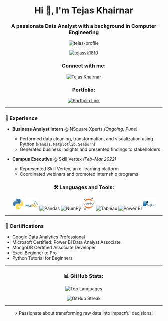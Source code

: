 <h1 align="center">Hi 👋, I'm Tejas Khairnar</h1>
<h3 align="center">A passionate Data Analyst with a background in Computer Engineering</h3>

<p align="center">
  <img src="https://raw.githubusercontent.com/TejasVK1810/TejasVK1810/main/assets/profile-banner.jpg" alt="tejas-profile" width="400" />
</p>

<p align="center">
  <a href="https://github.com/ryo-ma/github-profile-trophy">
    <img src="https://github-profile-trophy.vercel.app/?username=TejasVK1810&theme=algolia" alt="tejasvk1810" />
  </a>
</p>

<h3 align="center">Connect with me:</h3>
<p align="center">
  <a href="www.linkedin.com/in/tejas-khairnar18" target="blank">
    <img src="https://raw.githubusercontent.com/rahuldkjain/github-profile-readme-generator/master/src/images/icons/Social/linked-in-alt.svg" alt="Tejas Khairnar" height="30" width="40" />
  </a>
</p>

<h3 align="center">Portfolio:</h3>
<p align="center">
  <a href="https://your-portfolio-link.com" target="blank">
    <img src="https://img.shields.io/badge/Portfolio-000000?style=for-the-badge&logo=github&logoColor=white" alt="Portfolio Link" />
  </a>
</p>

---

### 🧠 Experience

- **Business Analyst Intern** @ NSquare Xperts _(Ongoing, Pune)_  
  - Performed data cleaning, transformation, and visualization using Python (`Pandas`, `Matplotlib`, `Seaborn`)  
  - Generated business insights and presented findings to stakeholders  

- **Campus Executive** @ Skill Vertex _(Feb–Mar 2022)_  
  - Represented Skill Vertex, an e-learning platform  
  - Coordinated webinars and promoted internship programs  


<h3 align="center">🛠 Languages and Tools:</h3>

<p align="center">
  <img src="https://raw.githubusercontent.com/devicons/devicon/master/icons/python/python-original.svg" alt="Python" width="40" height="40"/>
  <img src="https://raw.githubusercontent.com/devicons/devicon/master/icons/mysql/mysql-original-wordmark.svg" alt="MySQL" width="40" height="40"/>
  <img src="https://www.vectorlogo.zone/logos/pandas/pandas-icon.svg" alt="Pandas" width="40" height="40"/>
  <img src="https://www.vectorlogo.zone/logos/numpy/numpy-icon.svg" alt="NumPy" width="40" height="40"/>
  <img src="https://raw.githubusercontent.com/devicons/devicon/master/icons/jupyter/jupyter-original-wordmark.svg" alt="Jupyter" width="40" height="40"/>
  <img src="https://www.vectorlogo.zone/logos/tableau/tableau-icon.svg" alt="Tableau" width="40" height="40"/>
  <img src="https://www.vectorlogo.zone/logos/powerbi/powerbi-icon.svg" alt="Power BI" width="40" height="40"/>
  <img src="https://raw.githubusercontent.com/devicons/devicon/master/icons/sqlite/sqlite-original-wordmark.svg" alt="SQL" width="40" height="40"/>
</p>

---
### 📜 Certifications

- Google Data Analytics Professional
- Microsoft Certified: Power BI Data Analyst Associate
- MongoDB Certified Associate Developer
- Excel Beginner to Pro
- Python Tutorial for Beginners

---
<h3 align="center">📊 GitHub Stats:</h3>
<p align="center">
  <img src="https://github-readme-stats.vercel.app/api/top-langs?username=TejasVK1810&show_icons=true&locale=en&layout=compact" alt="Top Languages" />
</p>
<p align="center">
  <img src="https://github-readme-streak-stats.herokuapp.com/?user=TejasVK1810" alt="GitHub Streak" />
</p>

---
<p align="center">⚡ Passionate about transforming raw data into impactful decisions!</p>
